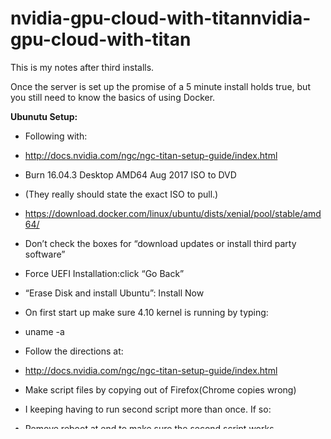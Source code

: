 # nvidia-gpu-cloud-with-titannvidia-gpu-cloud-with-titan

This is my notes after third installs.

Once the server is set up the promise of a 5 minute install holds true, but you still need to know the basics of using Docker. 

**Ubunutu Setup:**
* Following with:
* http://docs.nvidia.com/ngc/ngc-titan-setup-guide/index.html
* Burn 16.04.3 Desktop AMD64 Aug 2017 ISO to DVD
* (They really should state the exact ISO to pull.) 
* https://download.docker.com/linux/ubuntu/dists/xenial/pool/stable/amd64/
* Don’t check the boxes for “download updates or install third party software”
* Force UEFI Installation:click “Go Back” 
* “Erase Disk and install Ubuntu”: Install Now
* On first start up make sure 4.10 kernel is running by typing:
* uname -a
* Follow the directions at:
* http://docs.nvidia.com/ngc/ngc-titan-setup-guide/index.html
* Make script files by copying out of Firefox(Chrome copies wrong)

* I keeping having to run second script more than once. If so:
* Remove reboot at end to make sure the second script works
* You might have to run manually:
* sudo rm /etc/apt/sources.list.d/cuda.list
* sudo apt-key add /var/nvidia-driver-local-repo-387.34/7fa2af80.pub


**Using Nvidia GPU Cloud with Titan Usage:**
* cd /
* mkdir digits-jobs
* mkdir data
* There is an issue that I have to use sudo and I have to manually start the daemon
* start the docker Daemon: 
* sudo dockerd
* docker login -u '$oauthtoken' --password-stdin nvcr.io <<< 'Qt4M2VkL---------Your API KEY -------3ZGZZmNIw'
* docker pull nvcr.io/nvidia/digits:18.01
* nvidia-docker run -it --rm --net=host --name digits -v /data:/data -v /digits-jobs:/workspace/jobs nvcr.io/nvidia/digits:18.01
* In a new terminal open a shell inside the workspace:
* docker exec -it digits /bin/bash
* To show the base directory for the frameworks inside the container:
* cd /opt/ | ls
* To show the binaries the container has:
* cd/usr/local/bin

***********************************************************************************
**Docker tasks for myself**
* Write a script to start a container on system startup
* Fix the permissions issue 

**Docker notes for myself:**
* https://ngc.nvidia.com
* http://docs.nvidia.com/ngc/ngc-user-guide/index.html
* https://github.com/NVIDIA/nvidia-docker/wiki/
* https://hub.docker.com/r/nvidia/
* https://github.com/NVIDIA/nvidia-docker/wiki/Third-party
* Why does nvidia sometimes say nvidia-docker or just docker:
* nvidia-docker only modifies the behavior of the run and create Docker commands
* http://phase2.github.io/devtools/common-tasks/ssh-into-a-container/

**Docker commands**
* start the docker Daemon: sudo dockerd
* List containers:
* sudo docker ps
* Shell into container:
* sudo docker exec -it digits /bin/bash
* Use the ID from “docker ps” or name the container when you run it.
